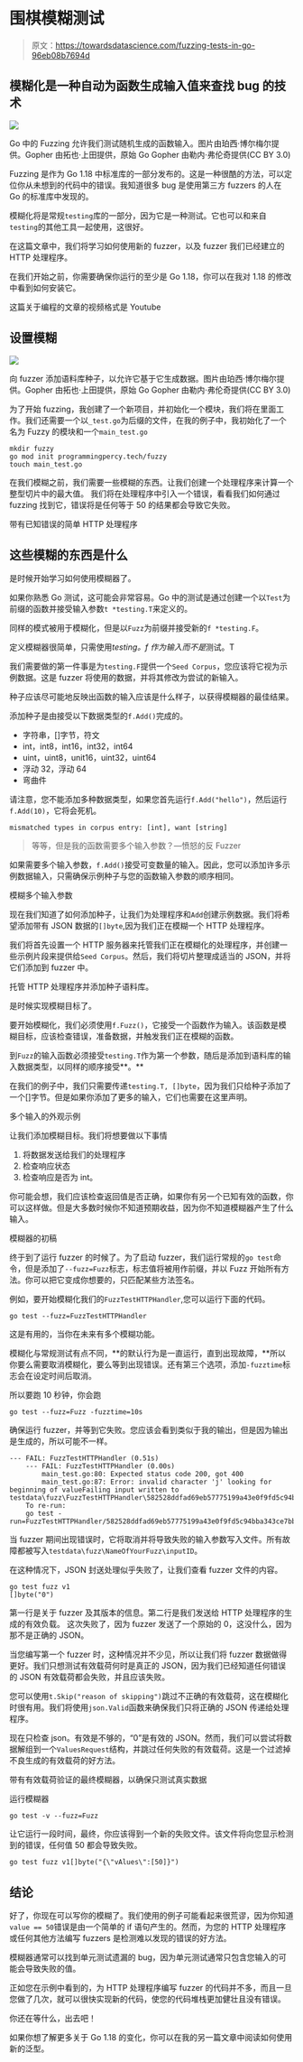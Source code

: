 # 围棋模糊测试

> 原文：<https://towardsdatascience.com/fuzzing-tests-in-go-96eb08b7694d>

## 模糊化是一种自动为函数生成输入值来查找 bug 的技术

![](img/f27e429af90e923b68509eeafc20e6cb.png)

Go 中的 Fuzzing 允许我们测试随机生成的函数输入。图片由珀西·博尔梅尔提供。Gopher 由拓也·上田提供，原始 Go Gopher 由勒内·弗伦奇提供(CC BY 3.0)

Fuzzing 是作为 Go 1.18 中标准库的一部分发布的。这是一种很酷的方法，可以定位你从未想到的代码中的错误。我知道很多 bug 是使用第三方 fuzzers 的人在 Go 的标准库中发现的。

模糊化将是常规`testing`库的一部分，因为它是一种测试。它也可以和来自`testing`的其他工具一起使用，这很好。

在这篇文章中，我们将学习如何使用新的 fuzzer，以及 fuzzer 我们已经建立的 HTTP 处理程序。

在我们开始之前，你需要确保你运行的至少是 Go 1.18，你可以在我对 1.18 的修改中看到如何安装它。

[](https://medium.com/@percybolmer/go-1-18-comes-with-many-amazing-changes-d33ac0afd6ee)  

这篇关于编程的文章的视频格式是 Youtube

## 设置模糊

![](img/1d7ce5de5d4c7f7f80cda1fd72f1384e.png)

向 fuzzer 添加语料库种子，以允许它基于它生成数据。图片由珀西·博尔梅尔提供。Gopher 由拓也·上田提供，原始 Go Gopher 由勒内·弗伦奇提供(CC BY 3.0)

为了开始 fuzzing，我创建了一个新项目，并初始化一个模块，我们将在里面工作。我们还需要一个以`_test.go`为后缀的文件，在我的例子中，我初始化了一个名为 Fuzzy 的模块和一个`main_test.go`

```
mkdir fuzzy
go mod init programmingpercy.tech/fuzzy
touch main_test.go
```

在我们模糊之前，我们需要一些模糊的东西。让我们创建一个处理程序来计算一个整型切片中的最大值。
我们将在处理程序中引入一个错误，看看我们如何通过 fuzzing 找到它，错误将是任何等于 50 的结果都会导致它失败。

带有已知错误的简单 HTTP 处理程序

## 这些模糊的东西是什么

是时候开始学习如何使用模糊器了。

如果你熟悉 Go 测试，这可能会非常容易。Go 中的测试是通过创建一个以`Test`为前缀的函数并接受输入参数`t *testing.T`来定义的。

同样的模式被用于模糊化，但是以`Fuzz`为前缀并接受新的`f *testing.F`。

定义模糊器很简单，只需使用*testing。f 作为输入而不是*测试。T

我们需要做的第一件事是为`testing.F`提供一个`Seed Corpus`，您应该将它视为示例数据。这是 fuzzer 将使用的数据，并将其修改为尝试的新输入。

种子应该尽可能地反映出函数的输入应该是什么样子，以获得模糊器的最佳结果。

添加种子是由接受以下数据类型的`f.Add()`完成的。

*   字符串，[]字节，符文
*   int，int8，int16，int32，int64
*   uint，uint8，unit16，uint32，uint64
*   浮动 32，浮动 64
*   弯曲件

请注意，您不能添加多种数据类型，如果您首先运行`f.Add("hello")`，然后运行`f.Add(10)`，它将会死机。

```
mismatched types in corpus entry: [int], want [string]
```

> 等等，但是我的函数需要多个输入参数？—愤怒的反 Fuzzer

如果需要多个输入参数，`f.Add()`接受可变数量的输入。因此，您可以添加许多示例数据输入，只需确保示例种子与您的函数输入参数的顺序相同。

模糊多个输入参数

现在我们知道了如何添加种子，让我们为处理程序和`Add`创建示例数据。我们将希望添加带有 JSON 数据的`[]byte`,因为我们正在模糊一个 HTTP 处理程序。

我们将首先设置一个 HTTP 服务器来托管我们正在模糊化的处理程序，并创建一些示例片段来提供给`Seed Corpus`。然后，我们将切片整理成适当的 JSON，并将它们添加到 fuzzer 中。

托管 HTTP 处理程序并添加种子语料库。

是时候实现模糊目标了。

要开始模糊化，我们必须使用`f.Fuzz()`，它接受一个函数作为输入。该函数是模糊目标，应该检查错误，准备数据，并触发我们正在模糊的函数。

到`Fuzz`的输入函数必须接受`testing.T`作为第一个参数，随后是添加到语料库的输入数据类型，以同样的顺序接受**。**

在我们的例子中，我们只需要传递`testing.T, []byte`，因为我们只给种子添加了一个[]字节。但是如果你添加了更多的输入，它们也需要在这里声明。

多个输入的外观示例

让我们添加模糊目标。我们将想要做以下事情

1.  将数据发送给我们的处理程序
2.  检查响应状态
3.  检查响应是否为 int。

你可能会想，我们应该检查返回值是否正确，如果你有另一个已知有效的函数，你可以这样做。但是大多数时候你不知道预期收益，因为你不知道模糊器产生了什么输入。

模糊器的初稿

终于到了运行 fuzzer 的时候了。为了启动 fuzzer，我们运行常规的`go test`命令，但是添加了`--fuzz=Fuzz`标志，标志值将被用作前缀，并以 Fuzz 开始所有方法。你可以把它变成你想要的，只匹配某些方法签名。

例如，要开始模糊化我们的`FuzzTestHTTPHandler`,您可以运行下面的代码。

```
go test --fuzz=FuzzTestHTTPHandler
```

这是有用的，当你在未来有多个模糊功能。

模糊化与常规测试有点不同，**的默认行为是一直运行，直到出现故障，**所以你要么需要取消模糊化，要么等到出现错误。还有第三个选项，添加`-fuzztime`标志会在设定时间后取消。

所以要跑 10 秒钟，你会跑

```
go test --fuzz=Fuzz -fuzztime=10s
```

确保运行 fuzzer，并等到它失败。您应该会看到类似于我的输出，但是因为输出是生成的，所以可能不一样。

```
--- FAIL: FuzzTestHTTPHandler (0.51s)
    --- FAIL: FuzzTestHTTPHandler (0.00s)
        main_test.go:80: Expected status code 200, got 400
        main_test.go:87: Error: invalid character 'j' looking for beginning of valueFailing input written to testdata\fuzz\FuzzTestHTTPHandler\582528ddfad69eb57775199a43e0f9fd5c94bba343ce7bb6724d4ebafe311ed4
    To re-run:
    go test -run=FuzzTestHTTPHandler/582528ddfad69eb57775199a43e0f9fd5c94bba343ce7bb6724d4ebafe311ed4
```

当 fuzzer 期间出现错误时，它将取消并将导致失败的输入参数写入文件。所有故障都被写入`testdata\fuzz\NameOfYourFuzz\inputID`。

在这种情况下，JSON 封送处理似乎失败了，让我们查看 fuzzer 文件的内容。

```
go test fuzz v1
[]byte("0")
```

第一行是关于 fuzzer 及其版本的信息。第二行是我们发送给 HTTP 处理程序的生成的有效负载。
这次失败了，因为 fuzzer 发送了一个原始的 0，这没什么，因为那不是正确的 JSON。

当您编写第一个 fuzzer 时，这种情况并不少见，所以让我们将 fuzzer 数据做得更好。我们只想测试有效载荷何时是真正的 JSON，因为我们已经知道任何错误的 JSON 有效载荷都会失败，并且应该失败。

您可以使用`t.Skip("reason of skipping")`跳过不正确的有效载荷，这在模糊化时很有用。我们将使用`json.Valid`函数来确保我们只将正确的 JSON 传递给处理程序。

现在只检查 json。有效是不够的，“0”是有效的 JSON。然而，我们可以尝试将数据解组到一个`ValuesRequest`结构，并跳过任何失败的有效载荷。这是一个过滤掉不良生成的有效载荷的好方法。

带有有效载荷验证的最终模糊器，以确保只测试真实数据

运行模糊器

```
go test -v --fuzz=Fuzz
```

让它运行一段时间，最终，你应该得到一个新的失败文件。该文件将向您显示检测到的错误，任何值 50 都会导致失败。

```
go test fuzz v1[]byte("{\"vAlues\":[50]}")
```

## 结论

好了，你现在可以写你的模糊了。我们使用的例子可能看起来很荒谬，因为你知道`value == 50`错误是由一个简单的 if 语句产生的。然而，为您的 HTTP 处理程序或任何其他方法编写 fuzzers 是检测难以发现的错误的好方法。

模糊器通常可以找到单元测试遗漏的 bug，因为单元测试通常只包含您输入的可能会导致失败的值。

正如您在示例中看到的，为 HTTP 处理程序编写 fuzzer 的代码并不多，而且一旦您做了几次，就可以很快实现新的代码，使您的代码堆栈更加健壮且没有错误。

你还在等什么，出去吧！

如果你想了解更多关于 Go 1.18 的变化，你可以在我的另一篇文章中阅读如何使用新的泛型。

[](https://medium.com/@percybolmer/learning-generics-in-go-318f53752ccd) 